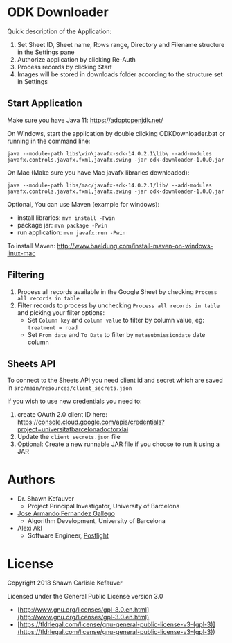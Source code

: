 # ODK Downloader

Quick description of the Application:

1. Set Sheet ID, Sheet name, Rows range, Directory and Filename structure in the Settings pane
2. Authorize application by clicking Re-Auth
3. Process records by clicking Start
4. Images will be stored in downloads folder according to the structure set in Settings

## Start Application

Make sure you have Java 11: https://adoptopenjdk.net/

On Windows, start the application by double clicking ODKDownloader.bat or running in the command line:

`java --module-path libs\win\javafx-sdk-14.0.2.1\lib\ --add-modules javafx.controls,javafx.fxml,javafx.swing -jar odk-downloader-1.0.0.jar`

On Mac (Make sure you have Mac javafx libraries downloaded):

`java --module-path libs/mac/javafx-sdk-14.0.2.1/lib/ --add-modules javafx.controls,javafx.fxml,javafx.swing -jar odk-downloader-1.0.0.jar`

Optional, You can use Maven (example for windows):

- install libraries: `mvn install -Pwin`
- package jar: `mvn package -Pwin`
- run application: `mvn javafx:run -Pwin`

To install Maven: http://www.baeldung.com/install-maven-on-windows-linux-mac

## Filtering

1. Process all records available in the Google Sheet by checking `Process all records in table`
2. Filter records to process by unchecking `Process all records in table` and picking your filter options:
   - Set `Column key` and `column value` to filter by column value, eg: `treatment = road`
   - Set `From date` and `To Date` to filter by `metasubmissiondate` date column

## Sheets API

To connect to the Sheets API you need client id and secret which are saved in `src/main/resources/client_secrets.json`

If you wish to use new credentials you need to:

1. create OAuth 2.0 client ID here: https://console.cloud.google.com/apis/credentials?project=universitatbarcelonadoctorxlai
2. Update the `client_secrets.json` file
3. Optional: Create a new runnable JAR file if you choose to run it using a JAR

# Authors

- Dr. Shawn Kefauver
  - Project Principal Investigator, University of Barcelona
- [Jose Armando Fernandez Gallego](https://integrativecropecophysiology.com/academic-staff/phd-students/fernandez-gallego-jose-armando/)
  - Algorithm Development, University of Barcelona
- Alexi Akl
  - Software Engineer, [Postlight](https://postlight.com)

# License

Copyright 2018 Shawn Carlisle Kefauver

Licensed under the General Public License version 3.0

- [http://www.gnu.org/licenses/gpl-3.0.en.html](http://www.gnu.org/licenses/gpl-3.0.en.html)
- [https://tldrlegal.com/license/gnu-general-public-license-v3-(gpl-3)](<https://tldrlegal.com/license/gnu-general-public-license-v3-(gpl-3)>)
